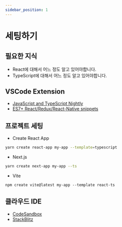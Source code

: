 ```yaml
---
sidebar_position: 1
---
```


# 세팅하기

## 필요한 지식
- React에 대해서 어느 정도 알고 있어야합니다.
- TypeScript에 대해서 어느 정도 알고 있어야합니다.

## VSCode Extension
- [JavaScript and TypeScript Nightly](https://marketplace.visualstudio.com/items?itemName=ms-vscode.vscode-typescript-next)
- [ES7+ React/Redux/React-Native snippets](https://marketplace.visualstudio.com/items?itemName=dsznajder.es7-react-js-snippets)

## 프로젝트 세팅

- Create React App
  
```sh
yarn create react-app my-app --template=typescript
```

- Next.js

```sh
yarn create next-app my-app --ts
```

- Vite

```
npm create vite@latest my-app --template react-ts
```

## 클라우드 IDE

- [CodeSandbox](https://codesandbox.io/)
- [StackBlitz](https://stackblitz.com/)